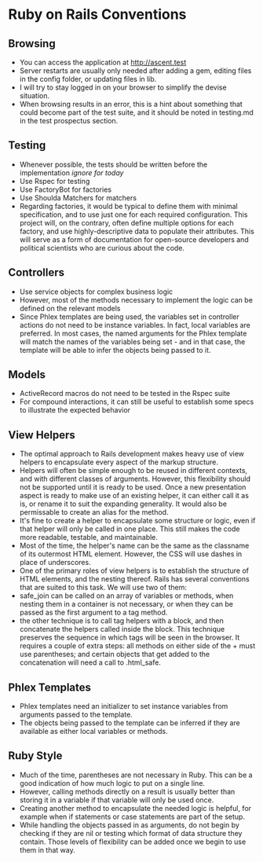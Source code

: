 # Ruby on Rails Conventions

## Browsing
- You can access the application at http://ascent.test
- Server restarts are usually only needed after adding a gem, editing files in the config folder, or updating files in lib.
- I will try to stay logged in on your browser to simplify the devise situation.
- When browsing results in an error, this is a hint about something that could become part of the test suite, and it should be noted in testing.md in the test prospectus section.

## Testing
- Whenever possible, the tests should be written before the implementation *ignore for today*
- Use Rspec for testing
- Use FactoryBot for factories
- Use Shoulda Matchers for matchers
- Regarding factories, it would be typical to define them with minimal specification, and to use just one for each required configuration.  This project will, on the contrary, often define multiple options for each factory, and use highly-descriptive data to populate their attributes.  This will serve as a form of documentation for open-source developers and political scientists who are curious about the code.

## Controllers
- Use service objects for complex business logic
- However, most of the methods necessary to implement the logic can be defined on the relevant models
- Since Phlex templates are being used, the variables set in controller actions do not need to be instance variables.  In fact, local variables are preferred.  In most cases, the named arguments for the Phlex template will match the names of the variables being set - and in that case, the template will be able to infer the objects being passed to it.

## Models
- ActiveRecord macros do not need to be tested in the Rspec suite
- For compound interactions, it can still be useful to establish some specs to illustrate the expected behavior

## View Helpers
- The optimal approach to Rails development makes heavy use of view helpers to encapsulate every aspect of the markup structure.
- Helpers will often be simple enough to be reused in different contexts, and with different classes of arguments.  However, this flexibility should not be supported until it is ready to be used.  Once a new presentation aspect is ready to make use of an existing helper, it can either call it as is, or rename it to suit the expanding generality.  It would also be permissable to create an alias for the method.
- It's fine to create a helper to encapsulate some structure or logic, even if that helper will only be called in one place.  This still makes the code more readable, testable, and maintainable.
- Most of the time, the helper's name can be the same as the classname of its outermost HTML element.  However, the CSS will use dashes in place of underscores.
- One of the primary roles of view helpers is to establish the structure of HTML elements, and the nesting thereof.  Rails has several conventions that are suited to this task.  We will use two of them: 
- safe_join can be called on an array of variables or methods, when nesting them in a container is not necessary, or when they can be passed as the first argument to a tag method.
- the other technique is to call tag helpers with a block, and then concatenate the helpers called inside the block.  This technique preserves the sequence in which tags will be seen in the browser.  It requires a couple of extra steps: all methods on either side of the + must use parentheses; and certain objects that get added to the concatenation will need a call to .html_safe.

## Phlex Templates
- Phlex templates need an initializer to set instance variables from arguments passed to the template.
- The objects being passed to the template can be inferred if they are available as either local variables or methods.

## Ruby Style
- Much of the time, parentheses are not necessary in Ruby.  This can be a good indication of how much logic to put on a single line.
- However, calling methods directly on a result is usually better than storing it in a variable if that variable will only be used once.
- Creating another method to encapsulate the needed logic is helpful, for example when if statements or case statements are part of the setup.
- While handling the objects passed in as arguments, do not begin by checking if they are nil or testing which format of data structure they contain.  Those levels of flexibility can be added once we begin to use them in that way.
